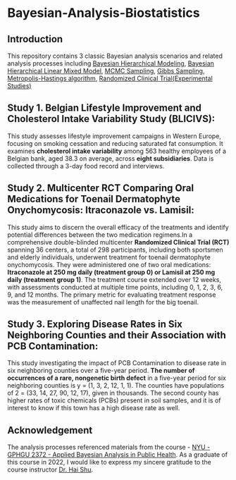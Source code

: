 # Bayesian-Analysis-Biostatistics

## Introduction
This repository contains 3 classic Bayesian analysis scenarios and related analysis processes including [Bayesian Hierarchical Modeling](https://en.wikipedia.org/wiki/Bayesian_hierarchical_modeling), [Bayesian Hierarchical Linear Mixed Model](https://www.ncbi.nlm.nih.gov/pmc/articles/PMC2883299/), [MCMC Sampling](https://en.wikipedia.org/wiki/Markov_chain_Monte_Carlo), [Gibbs Sampling](https://en.wikipedia.org/wiki/Gibbs_sampling), [Metropolis-Hastings algorithm](https://en.wikipedia.org/wiki/Metropolis%E2%80%93Hastings_algorithm), [Randomized Clinical Trial(Experimental Studies)](https://www.cancerresearchuk.org/about-cancer/find-a-clinical-trial/what-clinical-trials-are/randomised-trials#:~:text=Randomised%20trials%20have%20at%20least,phase%202%20trials%20are%20randomised.)

## Study 1. Belgian Lifestyle Improvement and Cholesterol Intake Variability Study (BLICIVS): 
This study assesses lifestyle improvement campaigns in Western Europe, focusing on smoking cessation and reducing saturated fat consumption. It examines **cholesterol intake variability** among 563 healthy employees of a Belgian bank, aged 38.3 on average, across **eight subsidiaries**. Data is collected through a 3-day food record and interviews.

## Study 2. Multicenter RCT Comparing Oral Medications for Toenail Dermatophyte Onychomycosis: Itraconazole vs. Lamisil: 
This study aims to discern the overall efficacy of the treatments and identify potential differences between the two medication regimens.In a comprehensive double-blinded multicenter **Randomized Clinical Trial (RCT)** spanning 36 centers, a total of 298 participants, including both sportsmen and elderly individuals, underwent treatment for toenail dermatophyte onychomycosis. They were administered one of two oral medications: **Itraconazole at 250 mg daily (treatment group 0) or Lamisil at 250 mg daily (treatment group 1)**. The treatment course extended over 12 weeks, with assessments conducted at multiple time points, including 0, 1, 2, 3, 6, 9, and 12 months. The primary metric for evaluating treatment response was the measurement of unaffected nail length for the big toenail. 

## Study 3. Exploring Disease Rates in Six Neighboring Counties and their Association with PCB Contamination: 
This study investigating the impact of PCB Contamination to disease rate in six neighboring counties over a five-year period. **The number of occurrences of a rare, nongenetic birth defect** in a five-year period for six neighboring counties is y = (1, 3, 2, 12, 1, 1). The counties have populations of 2 = (33, 14, 27, 90, 12, 17), given in thousands. The second county has higher rates of toxic chemicals (PCBs) present in soil samples, and it is of interest to know if this town has a high disease rate as well.

## Acknowledgement
The analysis processes referenced materials from the course - [NYU - GPHGU 2372 - Applied Bayesian Analysis in Public Health](https://www.coursicle.com/nyu/courses/GPHGU/2372/). As a graduate of this course in 2022, I would like to express my sincere gratitude to the course instructor [Dr. Hai Shu](https://publichealth.nyu.edu/faculty/hai-shu).










